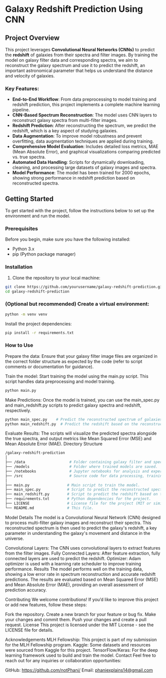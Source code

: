 # Galaxy Redshift Prediction Using CNN

## Project Overview

This project leverages **Convolutional Neural Networks (CNNs)** to predict the **redshift** of galaxies from their spectra and filter images. By training the model on galaxy filter data and corresponding spectra, we aim to reconstruct the galaxy spectrum and use it to predict the redshift, an important astronomical parameter that helps us understand the distance and velocity of galaxies.

### Key Features:
- **End-to-End Workflow**: From data preprocessing to model training and redshift prediction, this project implements a complete machine learning pipeline.
- **CNN-Based Spectrum Reconstruction**: The model uses CNN layers to reconstruct galaxy spectra from multi-filter images.
- **Redshift Prediction**: After reconstructing the spectrum, we predict the redshift, which is a key aspect of studying galaxies.
- **Data Augmentation**: To improve model robustness and prevent overfitting, data augmentation techniques are applied during training.
- **Comprehensive Model Evaluation**: Includes detailed loss metrics, MAE (Mean Absolute Error), and graphical visualizations comparing predicted vs. true spectra.
- **Automated Data Handling**: Scripts for dynamically downloading, cleaning, and processing large datasets of galaxy images and spectra.
- **Model Performance**: The model has been trained for 2000 epochs, showing strong performance in redshift prediction based on reconstructed spectra.

## Getting Started

To get started with the project, follow the instructions below to set up the environment and run the model.

### Prerequisites

Before you begin, make sure you have the following installed:

- Python 3.x
- pip (Python package manager)

### Installation

1. Clone the repository to your local machine:

```bash
git clone https://github.com/yourusername/galaxy-redshift-prediction.git
cd galaxy-redshift-prediction
```
### (Optional but recommended) Create a virtual environment:
```bash
python -m venv venv
```
Install the project dependencies:
```bash
pip install -r requirements.txt
```
### How to Use
Prepare the data: Ensure that your galaxy filter image files are organized in the correct folder structure as expected by the code (refer to script comments or documentation for guidance).

Train the model: Start training the model using the main.py script. This script handles data preprocessing and model training.

```bash
python main.py
```
Make Predictions: Once the model is trained, you can use the main_spec.py and main_redshift.py scripts to predict galaxy spectra and redshift, respectively.
```bash
python main_spec.py    # Predict the reconstructed spectrum of galaxies
python main_redshift.py  # Predict the redshift based on the reconstructed spectrum
```
Evaluate Results: The scripts will visualize the predicted spectra alongside the true spectra, and output metrics like Mean Squared Error (MSE) and Mean Absolute Error (MAE).
Directory Structure
```bash
/galaxy-redshift-prediction
│
├── /data                    # Folder containing galaxy filter and spectrum data.
├── /models                  # Folder where trained models are saved.
├── /notebooks               # Jupyter notebooks for analysis and experimentation.
├── /src                     # Source code for data processing, training, and prediction.
│
├── main.py                 # Main script to train the model.
├── main_spec.py            # Script to predict the reconstructed spectrum of galaxies.
├── main_redshift.py        # Script to predict the redshift based on the reconstructed spectrum.
├── requirements.txt        # Python dependencies for the project.
├── LICENSE                 # License file for the project (MIT or similar).
└── README.md               # This file.
```
Model Details
The model is a Convolutional Neural Network (CNN) designed to process multi-filter galaxy images and reconstruct their spectra. This reconstructed spectrum is then used to predict the galaxy's redshift, a key parameter in understanding the galaxy's movement and distance in the universe.

Convolutional Layers: The CNN uses convolutional layers to extract features from the filter images.
Fully Connected Layers: After feature extraction, fully connected layers are used to predict the redshift.
Optimizer: Adam optimizer is used with a learning rate scheduler to improve training performance.
Results
The model performs well on the training data, showing a low error rate in spectrum reconstruction and accurate redshift predictions. The results are evaluated based on Mean Squared Error (MSE) and Mean Absolute Error (MAE), providing an overall assessment of prediction accuracy.

Contributing
We welcome contributions! If you’d like to improve this project or add new features, follow these steps:

Fork the repository.
Create a new branch for your feature or bug fix.
Make your changes and commit them.
Push your changes and create a pull request.
License
This project is licensed under the MIT License - see the LICENSE file for details.

Acknowledgements
MLH Fellowship: This project is part of my submission for the MLH Fellowship program.
Kaggle: Some datasets and resources were sourced from Kaggle for this project.
TensorFlow/Keras: For the deep learning framework used to build and train the model.
Contact
Feel free to reach out for any inquiries or collaboration opportunities:

GitHub: https://github.com/notPhani/
Email: phaniexplains14@gmail.com
